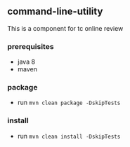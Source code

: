 ## command-line-utility

This is a component for tc online review

### prerequisites
  - java 8
  - maven

### package 
  - run `mvn clean package -DskipTests`

### install
  - run `mvn clean install -DskipTests`
